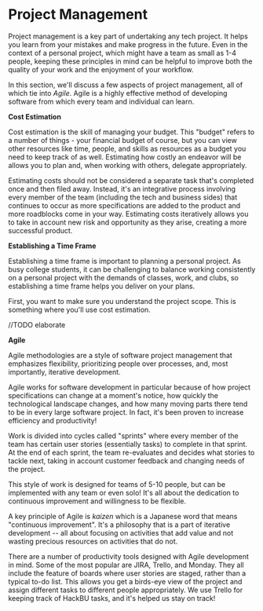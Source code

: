# Project Management

Project management is a key part of undertaking any tech project. It helps you learn from your mistakes and make progress in the future. Even in the context of a personal project, which might have a team as small as 1-4 people, keeping these principles in mind can be helpful to improve both the quality of your work and the enjoyment of your workflow.

In this section, we'll discuss a few aspects of project management, all of which tie into *Agile*. Agile is a highly effective method of developing software from which every team and individual can learn.

**Cost Estimation**

Cost estimation is the skill of managing your budget. This "budget" refers to a number of things - your financial budget of course, but you can view other resources like time, people, and skills as resources as a budget you need to keep track of as well. Estimating how costly an endeavor will be allows you to plan and, when working with others, delegate appropriately.

Estimating costs should not be considered a separate task that's completed once and then filed away. Instead, it's an integrative process involving every member of the team (including the tech and business sides) that continues to occur as more specifications are added to the product and more roadblocks come in your way. Estimating costs iteratively allows you to take in account new risk and opportunity as they arise, creating a more successful product.

**Establishing a Time Frame**

Establishing a time frame is important to planning a personal project. As busy college students, it can be challenging to balance working consistently on a personal project with the demands of classes, work, and clubs, so establishing a time frame helps you deliver on your plans.

First, you want to make sure you understand the project scope. This is something where you'll use cost estimation. 

//TODO elaborate

**Agile**

Agile methodologies are a style of software project management that emphasizes flexibility, prioritizing people over processes, and, most importantly, iterative development.

Agile works for software development in particular because of how project specifications can change at a moment's notice, how quickly the technological landscape changes, and how many moving parts there tend to be in every large software project. In fact, it's been proven to increase efficiency and productivity!

Work is divided into cycles called "sprints" where every member of the team has certain user stories (essentially tasks) to complete in that sprint. At the end of each sprint, the team re-evaluates and decides what stories to tackle next, taking in account customer feedback and changing needs of the project.

This style of work is designed for teams of 5-10 people, but can be implemented with any team or even solo! It's all about the dedication to continuous improvement and willingness to be flexible.

A key principle of Agile is *kaizen* which is a Japanese word that means "continuous improvement". It's a philosophy that is a part of iterative development -- all about focusing on activities that add value and not wasting precious resources on activities that do not.

There are a number of productivity tools designed with Agile development in mind. Some of the most popular are JIRA, Trello, and Monday. They all include the feature of boards where user stories are staged, rather than a typical to-do list. This allows you get a birds-eye view of the project and assign different tasks to different people appropriately. We use Trello for keeping track of HackBU tasks, and it's helped us stay on track!
